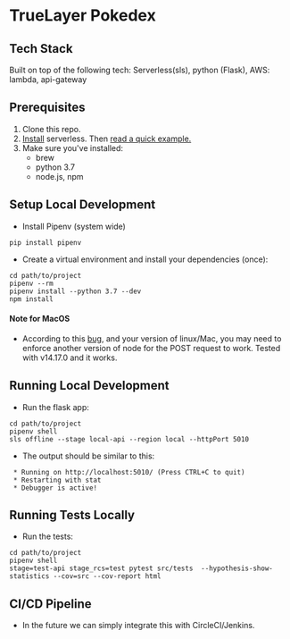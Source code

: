 # TrueLayer Pokedex

## Tech Stack
Built on top of the following tech: Serverless(sls), python (Flask), AWS: lambda, api-gateway


## Prerequisites
1. Clone this repo.
2. [Install](https://serverless.com/framework/docs/providers/aws/guide/installation/) serverless. Then [read a quick example.](https://serverless.com/blog/flask-python-rest-api-serverless-lambda-dynamodb)
3. Make sure you've installed:
	- brew
	- python 3.7
	- node.js, npm


## Setup Local Development
- Install Pipenv (system wide)
```shell script
pip install pipenv
```

- Create a virtual environment and install your dependencies (once):
```shell script
cd path/to/project
pipenv --rm
pipenv install --python 3.7 --dev
npm install
```

#### Note for MacOS
- According to this [bug](https://github.com/dherault/serverless-offline/issues/1150), and your version of linux/Mac, you may need to enforce another version of node for the POST request to work. Tested with v14.17.0 and it works.

## Running Local Development
- Run the flask app:
```shell script
cd path/to/project
pipenv shell
sls offline --stage local-api --region local --httpPort 5010
```
   
- The output should be similar to this:
```shell script
 * Running on http://localhost:5010/ (Press CTRL+C to quit)
 * Restarting with stat
 * Debugger is active!
```

## Running Tests Locally
- Run the tests:
```shell script
cd path/to/project
pipenv shell
stage=test-api stage_rcs=test pytest src/tests  --hypothesis-show-statistics --cov=src --cov-report html
```

## CI/CD Pipeline
- In the future we can simply integrate this with CircleCI/Jenkins.
